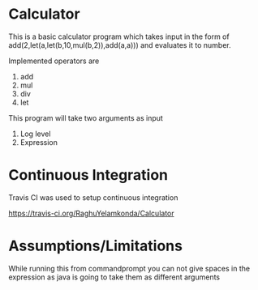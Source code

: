 # Calculator

This is a basic calculator program which takes input in the form of add(2,let(a,let(b,10,mul(b,2)),add(a,a))) and evaluates it to number.

Implemented operators are

1. add
2. mul
3. div
4. let

This program will take two arguments as input

1. Log level
2. Expression

# Continuous Integration
Travis CI was used to setup continuous integration

https://travis-ci.org/RaghuYelamkonda/Calculator

# Assumptions/Limitations

While running this from commandprompt you can not give spaces in the expression as java is going to take them as different arguments

